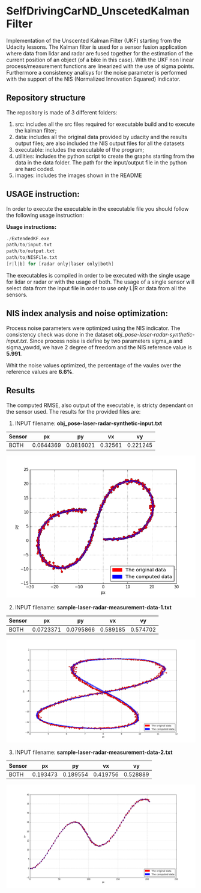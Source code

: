 # SelfDrivingCarND_UnscetedKalmanFilter

Implementation of the Unscented Kalman Filter (UKF) starting from the Udacity lessons. The Kalman filter is used for a sensor fusion application where data from lidar and radar are fused together for the estimation of the current position of an object (of a bike in this case). With the UKF non linear process/measurement functions are linearized with the use of sigma points. Furthermore a consistency analisys for the noise parameter is performed with the support of the NIS (Normalized Innovation Squared) indicator.

## Repository structure

The repository is made of 3 different folders:

1.  src: includes all the src files required for executable build and to execute the kalman filter;
2.  data: includes all the original data provided by udacity and the results output files; are also included the NIS output files for all the datasets
3.  executable: includes the executable of the program;
4.  utilities: includes the python script to create the graphs starting from the data in the data folder. The path for the input/output file in the python are hard coded.
5.  images: includes the images shown in the README

## USAGE instruction:

In order to execute the executable in the executable file you should follow the following usage instruction:

**Usage instructions:**

```c++
./ExtendedKF.exe
path/to/input.txt
path/to/output.txt
path/to/NISFile.txt
[r|l|b] for [radar only|laser only|both]
```
The executables is compiled in order to be executed with the single usage for lidar or radar or with the usage of both. The usage of a single sensor will select data from the input file in order to use only L|R or data from all the sensors.

## NIS index analysis and noise optimization:

Process noise parameters were optimized using the NIS indicator. The consistency check was done in the dataset *obj_pose-laser-radar-synthetic-input.txt*. Since process noise is define by two parameters sigma_a and sigma_yawdd, we have 2 degree of freedom and the NIS reference value is **5.991**.

Whit the noise values optimized, the percentage of the vaules over the reference values are **6.6%**.

## Results

The computed RMSE, also output of the executable, is stricty dependant on the sensor used. The results for the provided files are:

1. INPUT filename: **obj_pose-laser-radar-synthetic-input.txt**

Sensor  |     px     |     py     |     vx     |     vy     |
------- | ---------- | ---------- | ---------- | ---------- |
BOTH    |  0.0644369 |  0.0816021 |  0.32561   |  0.221245  |

![alt tag](https://github.com/ciabo14/SelfDrivingCarND_UnscentendKalmanFilter/blob/master/images/dataset_new_image.png)

2. INPUT filename: **sample-laser-radar-measurement-data-1.txt**

Sensor  |     px     |     py     |     vx     |     vy     |
------- | ---------- | ---------- | ---------- | ---------- |
BOTH    |  0.0723371 |  0.0795866 |  0.589185  |  0.574702  |

![alt tag](https://github.com/ciabo14/SelfDrivingCarND_UnscentendKalmanFilter/blob/master/images/dataset_old_1_image.png)

3. INPUT filename: **sample-laser-radar-measurement-data-2.txt**

Sensor  |     px     |     py     |     vx     |     vy     |
------- | ---------- | ---------- | ---------- | ---------- |
BOTH    |  0.193473  |  0.189554  |  0.419756  |  0.528889  |

![alt tag](https://github.com/ciabo14/SelfDrivingCarND_UnscentendKalmanFilter/blob/master/images/dataset_old_2_image.png)

